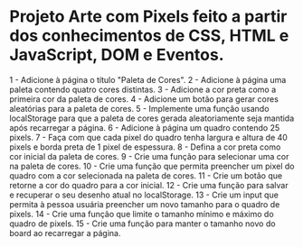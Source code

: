 # Projeto Arte com Pixels feito a partir dos conhecimentos de CSS, HTML e JavaScript, DOM e Eventos.
1 - Adicione à página o título "Paleta de Cores".
2 - Adicione à página uma paleta contendo quatro cores distintas.
3 - Adicione a cor preta como a primeira cor da paleta de cores.
4 - Adicione um botão para gerar cores aleatórias para a paleta de cores.
5 - Implemente uma função usando localStorage para que a paleta de cores gerada aleatoriamente seja mantida após recarregar a página.
6 - Adicione à página um quadro contendo 25 pixels.
7 - Faça com que cada pixel do quadro tenha largura e altura de 40 pixels e borda preta de 1 pixel de espessura.
8 - Defina a cor preta como cor inicial da paleta de cores.
9 - Crie uma função para selecionar uma cor na paleta de cores.
10 - Crie uma função que permita preencher um pixel do quadro com a cor selecionada na paleta de cores.
11 - Crie um botão que retorne a cor do quadro para a cor inicial.
12 - Crie uma função para salvar e recuperar o seu desenho atual no localStorage.
13 - Crie um input que permita à pessoa usuária preencher um novo tamanho para o quadro de pixels.
14 - Crie uma função que limite o tamanho mínimo e máximo do quadro de pixels.
15 - Crie uma função para manter o tamanho novo do board ao recarregar a página.
